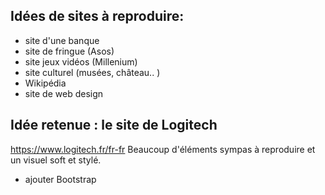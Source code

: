 ## Idées de sites à reproduire:
- site d'une banque
- site de fringue (Asos)
- site jeux vidéos  (Millenium)
- site culturel (musées, château.. )
- Wikipédia
- site de web design 

## Idée retenue : le site de Logitech
https://www.logitech.fr/fr-fr
Beaucoup d'éléments sympas à reproduire et un visuel soft et stylé. 

+ ajouter Bootstrap

